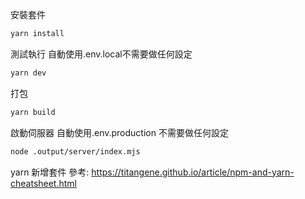 安裝套件
```bash
yarn install
```

測試執行 自動使用.env.local不需要做任何設定
```bash
yarn dev
```

打包
```bash
yarn build
```

啟動伺服器 自動使用.env.production 不需要做任何設定
```bash
node .output/server/index.mjs
```

yarn 新增套件
參考: https://titangene.github.io/article/npm-and-yarn-cheatsheet.html